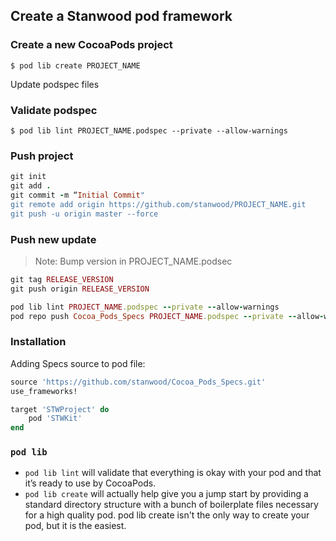 

## Create a Stanwood pod framework

### Create a new CocoaPods project
`$ pod lib create PROJECT_NAME`


Update podspec files

### Validate podspec
`$ pod lib lint PROJECT_NAME.podspec --private --allow-warnings`

### Push project
```ruby
git init
git add .
git commit -m “Initial Commit"
git remote add origin https://github.com/stanwood/PROJECT_NAME.git
git push -u origin master --force
```

### Push new update

> Note: Bump version in PROJECT_NAME.podsec

```ruby
git tag RELEASE_VERSION
git push origin RELEASE_VERSION

pod lib lint PROJECT_NAME.podspec --private --allow-warnings
pod repo push Cocoa_Pods_Specs PROJECT_NAME.podspec --private --allow-warnings
```


### Installation

Adding Specs source to pod file:

```ruby
source 'https://github.com/stanwood/Cocoa_Pods_Specs.git'
use_frameworks!

target 'STWProject' do
    pod 'STWKit'
end
```

### `pod lib`

- `pod lib lint` will validate that everything is okay with your pod and that it’s ready to use by CocoaPods.
- `pod lib create` will actually help give you a jump start by providing a standard directory structure with a bunch of boilerplate files necessary for a high quality pod. pod lib create isn't the only way to create your pod, but it is the easiest.

